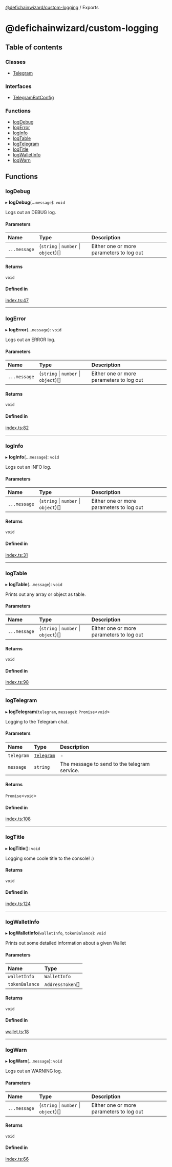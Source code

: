 [@defichainwizard/custom-logging](README.md) / Exports

# @defichainwizard/custom-logging

## Table of contents

### Classes

- [Telegram](classes/Telegram.md)

### Interfaces

- [TelegramBotConfig](interfaces/TelegramBotConfig.md)

### Functions

- [logDebug](modules.md#logdebug)
- [logError](modules.md#logerror)
- [logInfo](modules.md#loginfo)
- [logTable](modules.md#logtable)
- [logTelegram](modules.md#logtelegram)
- [logTitle](modules.md#logtitle)
- [logWalletInfo](modules.md#logwalletinfo)
- [logWarn](modules.md#logwarn)

## Functions

### logDebug

▸ **logDebug**(...`message`): `void`

Logs out an DEBUG log.

#### Parameters

| Name | Type | Description |
| :------ | :------ | :------ |
| `...message` | (`string` \| `number` \| `object`)[] | Either one or more parameters to log out |

#### Returns

`void`

#### Defined in

[index.ts:47](https://github.com/DeFiChain-Wizard/custom-logging/blob/0daea93/src/index.ts#L47)

___

### logError

▸ **logError**(...`message`): `void`

Logs out an ERROR log.

#### Parameters

| Name | Type | Description |
| :------ | :------ | :------ |
| `...message` | (`string` \| `number` \| `object`)[] | Either one or more parameters to log out |

#### Returns

`void`

#### Defined in

[index.ts:82](https://github.com/DeFiChain-Wizard/custom-logging/blob/0daea93/src/index.ts#L82)

___

### logInfo

▸ **logInfo**(...`message`): `void`

Logs out an INFO log.

#### Parameters

| Name | Type | Description |
| :------ | :------ | :------ |
| `...message` | (`string` \| `number` \| `object`)[] | Either one or more parameters to log out |

#### Returns

`void`

#### Defined in

[index.ts:31](https://github.com/DeFiChain-Wizard/custom-logging/blob/0daea93/src/index.ts#L31)

___

### logTable

▸ **logTable**(...`message`): `void`

Prints out any array or object as table.

#### Parameters

| Name | Type | Description |
| :------ | :------ | :------ |
| `...message` | (`string` \| `number` \| `object`)[] | Either one or more parameters to log out |

#### Returns

`void`

#### Defined in

[index.ts:98](https://github.com/DeFiChain-Wizard/custom-logging/blob/0daea93/src/index.ts#L98)

___

### logTelegram

▸ **logTelegram**(`telegram`, `message`): `Promise`<`void`\>

Logging to the Telegram chat.

#### Parameters

| Name | Type | Description |
| :------ | :------ | :------ |
| `telegram` | [`Telegram`](classes/Telegram.md) | - |
| `message` | `string` | The message to send to the telegram service. |

#### Returns

`Promise`<`void`\>

#### Defined in

[index.ts:108](https://github.com/DeFiChain-Wizard/custom-logging/blob/0daea93/src/index.ts#L108)

___

### logTitle

▸ **logTitle**(): `void`

Logging some coole title to the console! :)

#### Returns

`void`

#### Defined in

[index.ts:124](https://github.com/DeFiChain-Wizard/custom-logging/blob/0daea93/src/index.ts#L124)

___

### logWalletInfo

▸ **logWalletInfo**(`walletInfo`, `tokenBalance`): `void`

Prints out some detailed information about a given Wallet

#### Parameters

| Name | Type |
| :------ | :------ |
| `walletInfo` | `WalletInfo` |
| `tokenBalance` | `AddressToken`[] |

#### Returns

`void`

#### Defined in

[wallet.ts:18](https://github.com/DeFiChain-Wizard/custom-logging/blob/0daea93/src/wallet.ts#L18)

___

### logWarn

▸ **logWarn**(...`message`): `void`

Logs out an WARNING log.

#### Parameters

| Name | Type | Description |
| :------ | :------ | :------ |
| `...message` | (`string` \| `number` \| `object`)[] | Either one or more parameters to log out |

#### Returns

`void`

#### Defined in

[index.ts:66](https://github.com/DeFiChain-Wizard/custom-logging/blob/0daea93/src/index.ts#L66)
